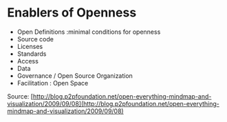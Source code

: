 # Enablers of Openness

  * Open Definitions :minimal conditions for openness 
  * Source code
  * Licenses
  * Standards
  * Access 
  * Data
  * Governance / Open Source Organization
  * Facilitation : Open Space

Source: [http://blog.p2pfoundation.net/open-everything-mindmap-and-visualization/2009/09/08](http://blog.p2pfoundation.net/open-everything-mindmap-and-visualization/2009/09/08)

